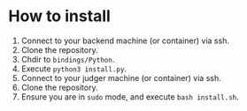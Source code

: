 # How to install

1. Connect to your backend machine (or container) via ssh.
2. Clone the repository.
3. Chdir to `bindings/Python`.
4. Execute `python3 install.py`.
5. Connect to your judger machine (or container) via ssh.
6. Clone the repository.
7. Ensure you are in `sudo` mode, and execute `bash install.sh`.